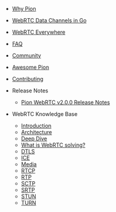 <!-- _sidebar.md -->

* [Why Pion](/#why-pion)
* [WebRTC Data Channels in Go](/data-channels-introduction)
* [WebRTC Everywhere](/webrtc-everywhere)
* [FAQ](https://github.com/pion/webrtc/wiki/FAQ)
* [Community](/community)
* [Awesome Pion](/awesome)
* [Contributing](https://github.com/pion/webrtc/wiki/Contributing)
* Release Notes
    * [Pion WebRTC v2.0.0 Release Notes](/release-notes/v2.0.0)

* WebRTC Knowledge Base
    * [Introduction](/webrtc/intro)
    * [Architecture](/webrtc/architecture)
    * [Deep Dive](/webrtc/deep-dive)
    * [What is WebRTC solving?](/webrtc/what-it-solves)
    * [DTLS](/webrtc/dtls/)
    * [ICE](/webrtc/ice/)
    * [Media](/webrtc/media/)
    * [RTCP](/webrtc/rtcp/)
    * [RTP](/webrtc/rtp/)
    * [SCTP](/webrtc/sctp/)
    * [SRTP](/webrtc/srtp/)
    * [STUN](/webrtc/stun/)
    * [TURN](/webrtc/turn/)

